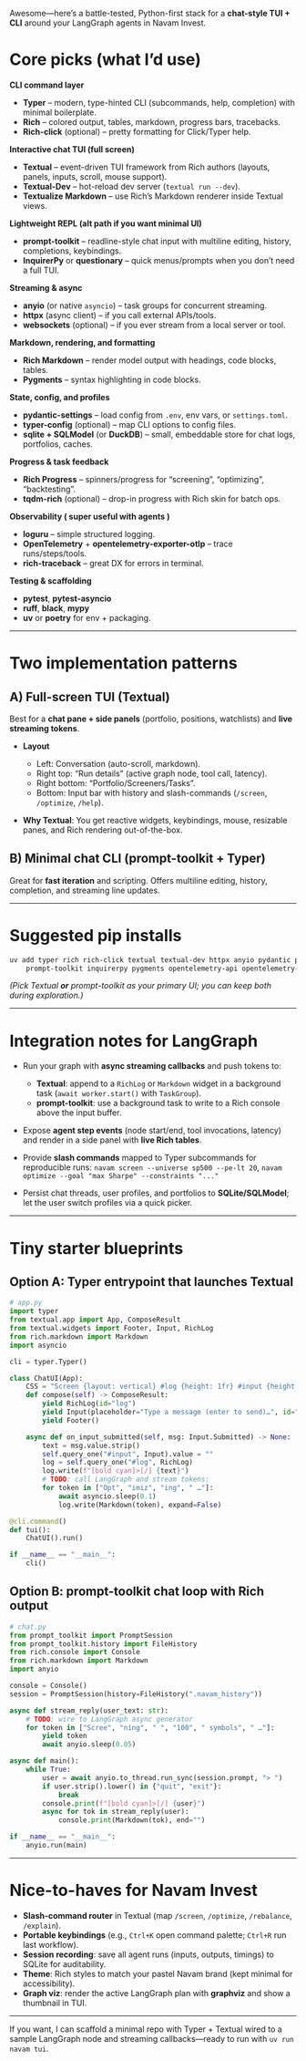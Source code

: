 Awesome—here’s a battle-tested, Python-first stack for a **chat-style TUI + CLI** around your LangGraph agents in Navam Invest.

# Core picks (what I’d use)

**CLI command layer**

* **Typer** – modern, type-hinted CLI (subcommands, help, completion) with minimal boilerplate.
* **Rich** – colored output, tables, markdown, progress bars, tracebacks.
* **Rich-click** (optional) – pretty formatting for Click/Typer help.

**Interactive chat TUI (full screen)**

* **Textual** – event-driven TUI framework from Rich authors (layouts, panels, inputs, scroll, mouse support).
* **Textual-Dev** – hot-reload dev server (`textual run --dev`).
* **Textualize Markdown** – use Rich’s Markdown renderer inside Textual views.

**Lightweight REPL (alt path if you want minimal UI)**

* **prompt-toolkit** – readline-style chat input with multiline editing, history, completions, keybindings.
* **InquirerPy** or **questionary** – quick menus/prompts when you don’t need a full TUI.

**Streaming & async**

* **anyio** (or native `asyncio`) – task groups for concurrent streaming.
* **httpx** (async client) – if you call external APIs/tools.
* **websockets** (optional) – if you ever stream from a local server or tool.

**Markdown, rendering, and formatting**

* **Rich Markdown** – render model output with headings, code blocks, tables.
* **Pygments** – syntax highlighting in code blocks.

**State, config, and profiles**

* **pydantic-settings** – load config from `.env`, env vars, or `settings.toml`.
* **typer-config** (optional) – map CLI options to config files.
* **sqlite + SQLModel** (or **DuckDB**) – small, embeddable store for chat logs, portfolios, caches.

**Progress & task feedback**

* **Rich Progress** – spinners/progress for “screening”, “optimizing”, “backtesting”.
* **tqdm-rich** (optional) – drop-in progress with Rich skin for batch ops.

**Observability ( super useful with agents )**

* **loguru** – simple structured logging.
* **OpenTelemetry** + **opentelemetry-exporter-otlp** – trace runs/steps/tools.
* **rich-traceback** – great DX for errors in terminal.

**Testing & scaffolding**

* **pytest**, **pytest-asyncio**
* **ruff**, **black**, **mypy**
* **uv** or **poetry** for env + packaging.

---

# Two implementation patterns

## A) Full-screen TUI (Textual)

Best for a **chat pane + side panels** (portfolio, positions, watchlists) and **live streaming tokens**.

* **Layout**

  * Left: Conversation (auto-scroll, markdown).
  * Right top: “Run details” (active graph node, tool call, latency).
  * Right bottom: “Portfolio/Screeners/Tasks”.
  * Bottom: Input bar with history and slash-commands (`/screen`, `/optimize`, `/help`).
* **Why Textual**: You get reactive widgets, keybindings, mouse, resizable panes, and Rich rendering out-of-the-box.

## B) Minimal chat CLI (prompt-toolkit + Typer)

Great for **fast iteration** and scripting. Offers multiline editing, history, completion, and streaming line updates.

---

# Suggested pip installs

```bash
uv add typer rich rich-click textual textual-dev httpx anyio pydantic pydantic-settings sqlmodel sqlite-utils loguru \
    prompt-toolkit inquirerpy pygments opentelemetry-api opentelemetry-sdk opentelemetry-exporter-otlp
```

*(Pick Textual **or** prompt-toolkit as your primary UI; you can keep both during exploration.)*

---

# Integration notes for LangGraph

* Run your graph with **async streaming callbacks** and push tokens to:

  * **Textual**: append to a `RichLog` or `Markdown` widget in a background task (`await worker.start()` with `TaskGroup`).
  * **prompt-toolkit**: use a background task to write to a Rich console above the input buffer.
* Expose **agent step events** (node start/end, tool invocations, latency) and render in a side panel with **live Rich tables**.
* Provide **slash commands** mapped to Typer subcommands for reproducible runs:
  `navam screen --universe sp500 --pe-lt 20`, `navam optimize --goal "max Sharpe" --constraints "..."`
* Persist chat threads, user profiles, and portfolios to **SQLite/SQLModel**; let the user switch profiles via a quick picker.

---

# Tiny starter blueprints

## Option A: Typer entrypoint that launches Textual

```python
# app.py
import typer
from textual.app import App, ComposeResult
from textual.widgets import Footer, Input, RichLog
from rich.markdown import Markdown
import asyncio

cli = typer.Typer()

class ChatUI(App):
    CSS = "Screen {layout: vertical} #log {height: 1fr} #input {height: 3}"
    def compose(self) -> ComposeResult:
        yield RichLog(id="log")
        yield Input(placeholder="Type a message (enter to send)…", id="input")
        yield Footer()

    async def on_input_submitted(self, msg: Input.Submitted) -> None:
        text = msg.value.strip()
        self.query_one("#input", Input).value = ""
        log = self.query_one("#log", RichLog)
        log.write(f"[bold cyan]>[/] {text}")
        # TODO: call LangGraph and stream tokens:
        for token in ["Opt", "imiz", "ing", " …"]:
            await asyncio.sleep(0.1)
            log.write(Markdown(token), expand=False)

@cli.command()
def tui():
    ChatUI().run()

if __name__ == "__main__":
    cli()
```

## Option B: prompt-toolkit chat loop with Rich output

```python
# chat.py
from prompt_toolkit import PromptSession
from prompt_toolkit.history import FileHistory
from rich.console import Console
from rich.markdown import Markdown
import anyio

console = Console()
session = PromptSession(history=FileHistory(".navam_history"))

async def stream_reply(user_text: str):
    # TODO: wire to LangGraph async generator
    for token in ["Scree", "ning", " ", "100", " symbols", " …"]:
        yield token
        await anyio.sleep(0.05)

async def main():
    while True:
        user = await anyio.to_thread.run_sync(session.prompt, "> ")
        if user.strip().lower() in {"quit", "exit"}:
            break
        console.print(f"[bold cyan]>[/] {user}")
        async for tok in stream_reply(user):
            console.print(Markdown(tok), end="")

if __name__ == "__main__":
    anyio.run(main)
```

---

# Nice-to-haves for Navam Invest

* **Slash-command router** in Textual (map `/screen`, `/optimize`, `/rebalance`, `/explain`).
* **Portable keybindings** (e.g., `Ctrl+K` open command palette; `Ctrl+R` run last workflow).
* **Session recording**: save all agent runs (inputs, outputs, timings) to SQLite for auditability.
* **Theme**: Rich styles to match your pastel Navam brand (kept minimal for accessibility).
* **Graph viz**: render the active LangGraph plan with **graphviz** and show a thumbnail in TUI.

---

If you want, I can scaffold a minimal repo with Typer + Textual wired to a sample LangGraph node and streaming callbacks—ready to run with `uv run navam tui`.
